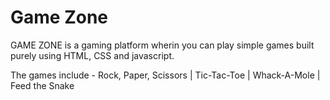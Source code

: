 # Game Zone

GAME ZONE is a gaming platform wherin you can play simple games built purely using HTML, CSS and javascript.

The games include - 
Rock, Paper, Scissors | Tic-Tac-Toe | Whack-A-Mole | Feed the Snake

